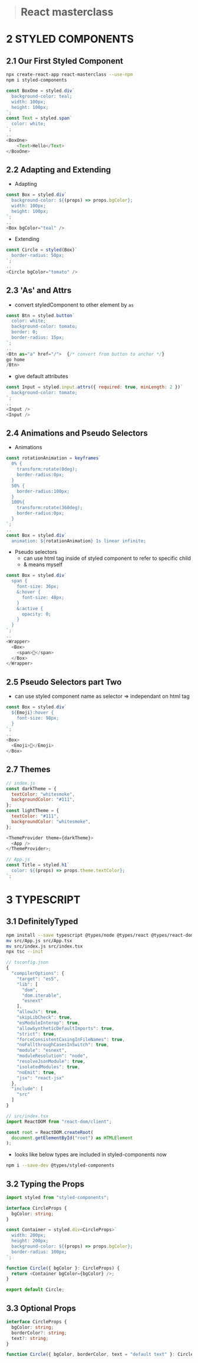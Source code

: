 > # React masterclass

# 2 STYLED COMPONENTS

## 2.1 Our First Styled Component

```sh
npx create-react-app react-masterclass --use-npm
npm i styled-components
```

```js
const BoxOne = styled.div`
  background-color: teal;
  width: 100px;
  height: 100px;
`;
const Text = styled.span`
  color: white;
`;
..
<BoxOne>
    <Text>Hello</Text>
</BoxOne>
```

## 2.2 Adapting and Extending

- Adapting

```js
const Box = styled.div`
  background-color: ${(props) => props.bgColor};
  width: 100px;
  height: 100px;
`;
..
<Box bgColor="teal" />
```

- Extending

```js
const Circle = styled(Box)`
  border-radius: 50px;
`;
..
<Circle bgColor="tomato" />
```

## 2.3 'As' and Attrs

- convert styledComponent to other element by `as`

```js
const Btn = styled.button`
  color: white;
  background-color: tomato;
  border: 0;
  border-radius: 15px;
`;
..
<Btn as="a" href="/">  {/* convert from button to anchor */}
go home
/Btn>
```

- give default attributes

```js
const Input = styled.input.attrs({ required: true, minLength: 2 })`
  background-color: tomato;
`;
..
<Input />
<Input />
```

## 2.4 Animations and Pseudo Selectors

- Animations

```js
const rotationAnimation = keyframes`
  0% {
    transform:rotate(0deg);
    border-radius:0px;
  }
  50% {
    border-radius:100px;
  }
  100%{
    transform:rotate(360deg);
    border-radius:0px;
  }
`;
..
const Box = styled.div`
  animation: ${rotationAnimation} 1s linear infinite;
```

- Pseudo selectors
  - can use html tag inside of styled component to refer to specific child
  - & means myself

```js
const Box = styled.div`
  span {
    font-size: 36px;
    &:hover {
      font-size: 48px;
    }
    &:active {
      opacity: 0;
    }
  }
`;
..
<Wrapper>
  <Box>
    <span>🤩</span>
  </Box>
</Wrapper>
```

## 2.5 Pseudo Selectors part Two

- can use styled component name as selector => independant on html tag

```js
const Box = styled.div`
  ${Emoji}:hover {
    font-size: 98px;
  }
`;
..
<Box>
  <Emoji>🤩</Emoji>
</Box>
```

## 2.7 Themes

```js
// index.js
const darkTheme = {
  textColor: "whitesmoke",
  backgroundColor: "#111",
};
const lightTheme = {
  textColor: "#111",
  backgroundColor: "whitesmoke",
};

<ThemeProvider theme={darkTheme}>
  <App />
</ThemeProvider>;
```

```js
// App.js
const Title = styled.h1`
  color: ${(props) => props.theme.textColor};
`;
```

# 3 TYPESCRIPT

## 3.1 DefinitelyTyped

```sh
npm install --save typescript @types/node @types/react @types/react-dom @types/jest
mv src/App.js src/App.tsx
mv src/index.js src/index.tsx
npx tsc --init
```

```ts
// tsconfig.json
{
  "compilerOptions": {
    "target": "es5",
    "lib": [
      "dom",
      "dom.iterable",
      "esnext"
    ],
    "allowJs": true,
    "skipLibCheck": true,
    "esModuleInterop": true,
    "allowSyntheticDefaultImports": true,
    "strict": true,
    "forceConsistentCasingInFileNames": true,
    "noFallthroughCasesInSwitch": true,
    "module": "esnext",
    "moduleResolution": "node",
    "resolveJsonModule": true,
    "isolatedModules": true,
    "noEmit": true,
    "jsx": "react-jsx"
  },
  "include": [
    "src"
  ]
}
```

```ts
// src/index.tsx
import ReactDOM from "react-dom/client";

const root = ReactDOM.createRoot(
  document.getElementById("root") as HTMLElement
);
```

- looks like below types are included in styled-components now

```sh
npm i --save-dev @types/styled-components
```

## 3.2 Typing the Props

```ts
import styled from "styled-components";

interface CircleProps {
  bgColor: string;
}

const Container = styled.div<CircleProps>`
  width: 200px;
  height: 200px;
  background-color: ${(props) => props.bgColor};
  border-radius: 100px;
`;

function Circle({ bgColor }: CircleProps) {
  return <Container bgColor={bgColor} />;
}

export default Circle;
```

## 3.3 Optional Props

```ts
interface CircleProps {
  bgColor: string;
  borderColor?: string;
  text?: string;
}

function Circle({ bgColor, borderColor, text = "default text" }: CircleProps) {
```
